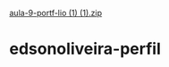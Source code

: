 [aula-9-portf-lio (1) (1).zip](https://github.com/Eaolveira8688/edsonoliveira-perfil/files/8333758/aula-9-portf-lio.1.1.zip)
# edsonoliveira-perfil
